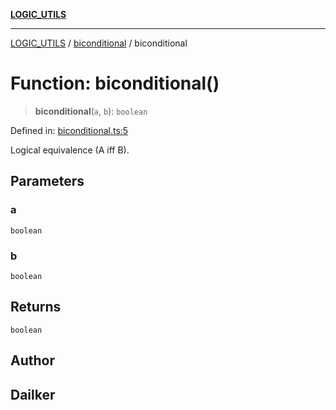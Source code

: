 [**LOGIC_UTILS**](../../README.md)

***

[LOGIC_UTILS](../../README.md) / [biconditional](../README.md) / biconditional

# Function: biconditional()

> **biconditional**(`a`, `b`): `boolean`

Defined in: [biconditional.ts:5](https://github.com/dailker/everyutil/blob/d26b9d67d6bfd1ddd7a2a1a3cc3211a1e2d63d08/src/logic/biconditional.ts#L5)

Logical equivalence (A iff B).

## Parameters

### a

`boolean`

### b

`boolean`

## Returns

`boolean`

## Author

## Dailker
